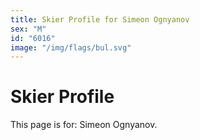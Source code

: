 ```yaml
---
title: Skier Profile for Simeon Ognyanov
sex: "M"
id: "6016"
image: "/img/flags/bul.svg" 
---
```


# Skier Profile

This page is for: Simeon Ognyanov.
    